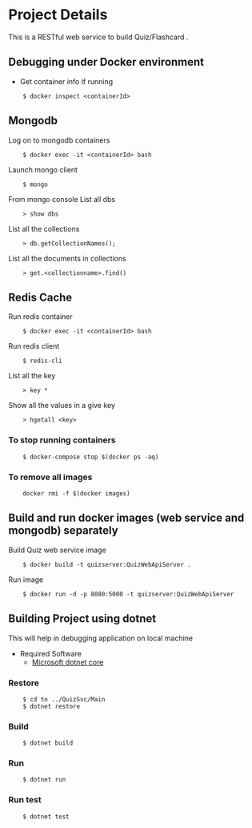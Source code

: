 # Project Details
This is a RESTful web service to build Quiz/Flashcard .

## Debugging under Docker environment 
* Get container info if running
``` 
    $ docker inspect <containerId>
``` 
## Mongodb 
Log on to mongodb containers
```
    $ docker exec -it <containerId> bash
```
Launch mongo client
```
    $ mongo
```
From mongo console List all dbs
```
    > show dbs
```

List all the collections
```
    > db.getCollectionNames();
```

List all the documents in collections
```
    > get.<collectionname>.find()
```

## Redis Cache
Run redis container
```
    $ docker exec -it <containerId> bash
```
Run redis client
```
    $ redis-cli
```
List all the key
```
    > key *
```
Show all the values in a give key 
```
    > hgetall <key>
```

### To stop running containers
```
    $ docker-compose stop $(docker ps -aq) 
```

### To remove all images
```
    docker rmi -f $(docker images)
```

## Build and run docker images (web service and mongodb) separately 

Build Quiz web service image
```
    $ docker build -t quizserver:QuizWebApiServer .
```

Run image
```
    $ docker run -d -p 8080:5000 -t quizserver:QuizWebApiServer
```

## Building Project using dotnet 
This will help in debugging application on local machine

* Required Software
    - [Microsoft dotnet core](https://www.microsoft.com/net/core) 

### Restore 

```
    $ cd to ../QuizSvc/Main
    $ dotnet restore
```

### Build 
```
    $ dotnet build
```
### Run
```
    $ dotnet run
```
###   Run test
```
    $ dotnet test
```
